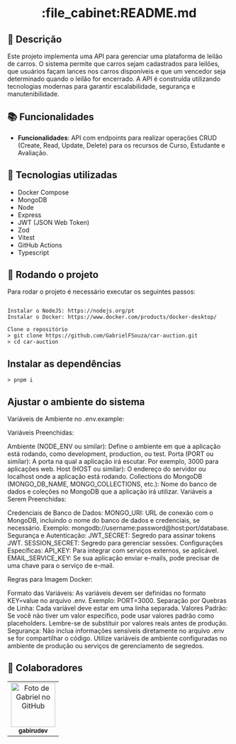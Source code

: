 <h1 align="center">:file_cabinet:README.md</h1>

## :memo: Descrição
Este projeto implementa uma API para gerenciar uma plataforma de leilão de carros. O sistema permite que carros sejam cadastrados para leilões, que usuários façam lances nos carros disponíveis e que um vencedor seja determinado quando o leilão for encerrado. A API é construída utilizando tecnologias modernas para garantir escalabilidade, segurança e manutenibilidade.

## :books: Funcionalidades
* <b>Funcionalidades</b>: API com endpoints para realizar operações CRUD
(Create, Read, Update, Delete) para os recursos de Curso, Estudante e
Avaliação.

## :wrench: Tecnologias utilizadas
* Docker Compose
* MongoDB
* Node
* Express
* JWT (JSON Web Token)
* Zod
* Vitest
* GitHub Actions
* Typescript

## :rocket: Rodando o projeto
Para rodar o projeto é necessário executar os seguintes passos:
```

Instalar o NodeJS: https://nodejs.org/pt
Instalar o Docker: https://www.docker.com/products/docker-desktop/

Clone o repositório
> git clone https://github.com/GabrielFSouza/car-auction.git
> cd car-auction

```

## Instalar as dependências
```
> pnpm i
```

## Ajustar o ambiente do sistema

Variáveis de Ambiente no .env.example: 

Variáveis Preenchidas:

Ambiente (NODE_ENV ou similar): Define o ambiente em que a aplicação está rodando, como development, production, ou test.
Porta (PORT ou similar): A porta na qual a aplicação irá escutar. Por exemplo, 3000 para aplicações web.
Host (HOST ou similar): O endereço do servidor ou localhost onde a aplicação está rodando.
Collections do MongoDB (MONGO_DB_NAME, MONGO_COLLECTIONS, etc.): Nome do banco de dados e coleções no MongoDB que a aplicação irá utilizar.
Variáveis a Serem Preenchidas:

Credenciais de Banco de Dados:
MONGO_URI: URL de conexão com o MongoDB, incluindo o nome do banco de dados e credenciais, se necessário. Exemplo: mongodb://username:password@host:port/database.
Segurança e Autenticação:
JWT_SECRET: Segredo para assinar tokens JWT.
SESSION_SECRET: Segredo para gerenciar sessões.
Configurações Específicas:
API_KEY: Para integrar com serviços externos, se aplicável.
EMAIL_SERVICE_KEY: Se sua aplicação enviar e-mails, pode precisar de uma chave para o serviço de e-mail.

Regras para Imagem Docker:

Formato das Variáveis: As variáveis devem ser definidas no formato KEY=value no arquivo .env. Exemplo: PORT=3000.
Separação por Quebras de Linha: Cada variável deve estar em uma linha separada.
Valores Padrão: Se você não tiver um valor específico, pode usar valores padrão como placeholders. Lembre-se de substituir por valores reais antes de produção.
Segurança: Não inclua informações sensíveis diretamente no arquivo .env se for compartilhar o código. Utilize variáveis de ambiente configuradas no ambiente de produção ou serviços de gerenciamento de segredos.

## :handshake: Colaboradores
<table>
  <tr>
    <td align="center">
      <a href="https://gabirudev.com/">
        <img src="https://avatars.githubusercontent.com/u/58001372?s=400&u=1915bb67b262dd94bb5354425e8f2deba07098e5&v=4" width="100px;" alt="Foto de Gabriel no GitHub"/><br>
        <sub>
          <b>gabirudev</b>
        </sub>
      </a>
    </td>
  </tr>
</table>
